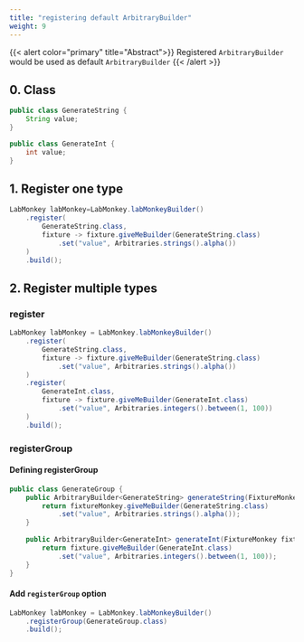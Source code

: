 ```yaml
---
title: "registering default ArbitraryBuilder"
weight: 9
---
```


{{< alert color="primary" title="Abstract">}}
Registered `ArbitraryBuilder` would be used as default `ArbitraryBuilder`
{{< /alert >}} 

## 0. Class

```java
public class GenerateString {
	String value;
}

public class GenerateInt {
	int value;
}
```

## 1. Register one type

```java
LabMonkey labMonkey=LabMonkey.labMonkeyBuilder()
	.register(
        GenerateString.class,
        fixture -> fixture.giveMeBuilder(GenerateString.class)
            .set("value", Arbitraries.strings().alpha())
    )
	.build();
```

## 2. Register multiple types
### register
```java
LabMonkey labMonkey = LabMonkey.labMonkeyBuilder()
	.register(
	    GenerateString.class,
	    fixture -> fixture.giveMeBuilder(GenerateString.class)
            .set("value", Arbitraries.strings().alpha())
    )
	.register(
        GenerateInt.class,
        fixture -> fixture.giveMeBuilder(GenerateInt.class)
            .set("value", Arbitraries.integers().between(1, 100))
	)
	.build();
```


### registerGroup
#### Defining registerGroup
```java
public class GenerateGroup {
	public ArbitraryBuilder<GenerateString> generateString(FixtureMonkey fixtureMonkey){
		return fixtureMonkey.giveMeBuilder(GenerateString.class)
			.set("value", Arbitraries.strings().alpha());
    }
	
	public ArbitraryBuilder<GenerateInt> generateInt(FixtureMonkey fixtureMonkey){
		return fixture.giveMeBuilder(GenerateInt.class)
			.set("value", Arbitraries.integers().between(1, 100));
    }
}
```

#### Add `registerGroup` option
```java
LabMonkey labMonkey = LabMonkey.labMonkeyBuilder()
    .registerGroup(GenerateGroup.class)
	.build();
```
